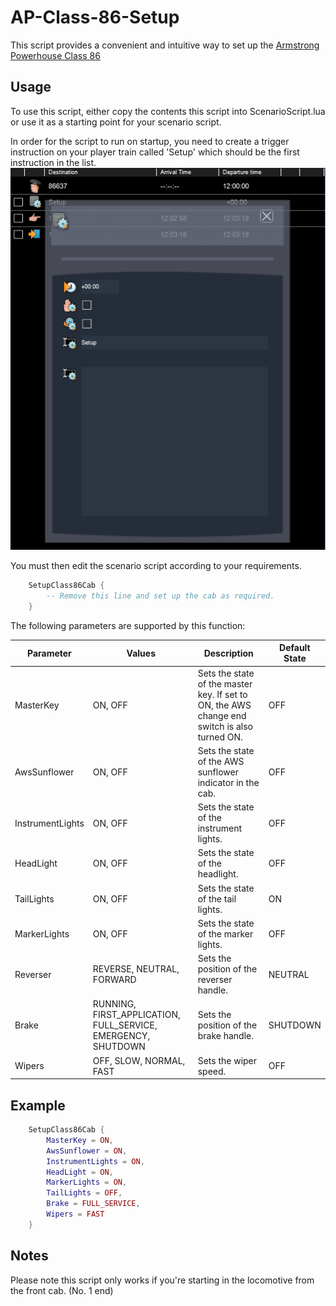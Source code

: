 # AP-Class-86-Setup

This script provides a convenient and intuitive way to set up the [Armstrong Powerhouse Class 86](https://www.armstrongpowerhouse.com/class_86_enhancement_pack)

## Usage
To use this script, either copy the contents this script into ScenarioScript.lua or use it as a starting point for your scenario script.

In order for the script to run on startup, you need to create a trigger instruction on your player train called 'Setup' which should be the first instruction in the list.
![](trigger.png)

You must then edit the scenario script according to your requirements.
```lua
    SetupClass86Cab {
        -- Remove this line and set up the cab as required.
    }
 ```

The following parameters are supported by this function:

| Parameter | Values | Description | Default State |
|-----------|--------|-------------|---------------|
| MasterKey| ON, OFF| Sets the state of the master key. If set to ON, the AWS change end switch is also turned ON.| OFF
|AwsSunflower| ON, OFF| Sets the state of the AWS sunflower indicator in the cab. | OFF
| InstrumentLights| ON, OFF | Sets the state of the instrument lights. | OFF
| HeadLight| ON, OFF | Sets the state of the headlight. | OFF
| TailLights| ON, OFF | Sets the state of the tail lights. | ON
| MarkerLights| ON, OFF | Sets the state of the marker lights. | OFF
| Reverser| REVERSE, NEUTRAL, FORWARD | Sets the position of the reverser handle. | NEUTRAL
| Brake | RUNNING, FIRST_APPLICATION, FULL_SERVICE, EMERGENCY, SHUTDOWN | Sets the position of the brake handle. | SHUTDOWN
| Wipers | OFF, SLOW, NORMAL, FAST | Sets the wiper speed. | OFF

## Example
```lua
    SetupClass86Cab {
        MasterKey = ON,
        AwsSunflower = ON,
        InstrumentLights = ON,
        HeadLight = ON,
        MarkerLights = ON,
        TailLights = OFF,
        Brake = FULL_SERVICE,
        Wipers = FAST
    }
```
## Notes
Please note this script only works if you're starting in the locomotive from the front cab. (No. 1 end)
